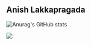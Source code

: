 ## Anish Lakkapragada

![Anurag's GitHub stats](https://github-readme-stats.vercel.app/api?username=anish-lakkapragada&show_icons=true&)

![](https://komarev.com/ghpvc/?username=anish-lakkapragada)
